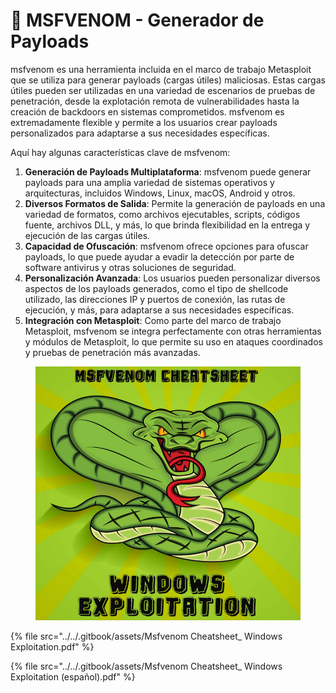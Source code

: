 # 🐍 MSFVENOM - Generador de Payloads

msfvenom es una herramienta incluida en el marco de trabajo Metasploit que se utiliza para generar payloads (cargas útiles) maliciosas. Estas cargas útiles pueden ser utilizadas en una variedad de escenarios de pruebas de penetración, desde la explotación remota de vulnerabilidades hasta la creación de backdoors en sistemas comprometidos. msfvenom es extremadamente flexible y permite a los usuarios crear payloads personalizados para adaptarse a sus necesidades específicas.

Aquí hay algunas características clave de msfvenom:

1. **Generación de Payloads Multiplataforma**: msfvenom puede generar payloads para una amplia variedad de sistemas operativos y arquitecturas, incluidos Windows, Linux, macOS, Android y otros.
2. **Diversos Formatos de Salida**: Permite la generación de payloads en una variedad de formatos, como archivos ejecutables, scripts, códigos fuente, archivos DLL, y más, lo que brinda flexibilidad en la entrega y ejecución de las cargas útiles.
3. **Capacidad de Ofuscación**: msfvenom ofrece opciones para ofuscar payloads, lo que puede ayudar a evadir la detección por parte de software antivirus y otras soluciones de seguridad.
4. **Personalización Avanzada**: Los usuarios pueden personalizar diversos aspectos de los payloads generados, como el tipo de shellcode utilizado, las direcciones IP y puertos de conexión, las rutas de ejecución, y más, para adaptarse a sus necesidades específicas.
5. **Integración con Metasploit**: Como parte del marco de trabajo Metasploit, msfvenom se integra perfectamente con otras herramientas y módulos de Metasploit, lo que permite su uso en ataques coordinados y pruebas de penetración más avanzadas.

<figure><img src="../../.gitbook/assets/Msfvenom-Cheatsheet_-Windows-Exploitation-pdf.png" alt=""><figcaption></figcaption></figure>



{% file src="../../.gitbook/assets/Msfvenom Cheatsheet_ Windows Exploitation.pdf" %}



{% file src="../../.gitbook/assets/Msfvenom Cheatsheet_ Windows Exploitation (español).pdf" %}
